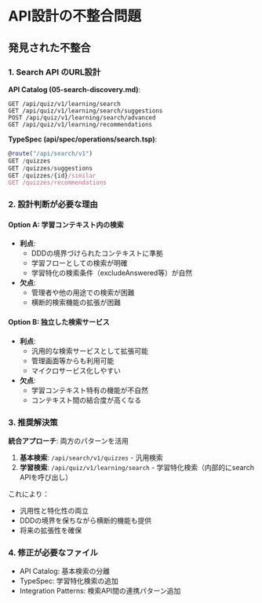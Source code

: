 # API設計の不整合問題

## 発見された不整合

### 1. Search API のURL設計

**API Catalog (05-search-discovery.md)**:

```http
GET /api/quiz/v1/learning/search
GET /api/quiz/v1/learning/search/suggestions
POST /api/quiz/v1/learning/search/advanced
GET /api/quiz/v1/learning/recommendations
```

**TypeSpec (api/spec/operations/search.tsp)**:

```typescript
@route("/api/search/v1")
GET /quizzes
GET /quizzes/suggestions
GET /quizzes/{id}/similar
GET /quizzes/recommendations
```

### 2. 設計判断が必要な理由

#### Option A: 学習コンテキスト内の検索

- **利点**:
  - DDDの境界づけられたコンテキストに準拠
  - 学習フローとしての検索が明確
  - 学習特化の検索条件（excludeAnswered等）が自然
- **欠点**:
  - 管理者や他の用途での検索が困難
  - 横断的検索機能の拡張が困難

#### Option B: 独立した検索サービス

- **利点**:
  - 汎用的な検索サービスとして拡張可能
  - 管理画面等からも利用可能
  - マイクロサービス化しやすい
- **欠点**:
  - 学習コンテキスト特有の機能が不自然
  - コンテキスト間の結合度が高くなる

### 3. 推奨解決策

**統合アプローチ**: 両方のパターンを活用

1. **基本検索**: `/api/search/v1/quizzes` - 汎用検索
2. **学習検索**: `/api/quiz/v1/learning/search` - 学習特化検索（内部的にsearch APIを呼び出し）

これにより：

- 汎用性と特化性の両立
- DDDの境界を保ちながら横断的機能も提供
- 将来の拡張性を確保

### 4. 修正が必要なファイル

- API Catalog: 基本検索の分離
- TypeSpec: 学習特化検索の追加
- Integration Patterns: 検索API間の連携パターン追加
